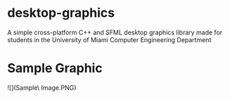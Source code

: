 # desktop-graphics
A simple cross-platform C++ and SFML desktop graphics library made for students in the University of Miami Computer Engineering Department

# Sample Graphic

![](Sample\ Image.PNG)
